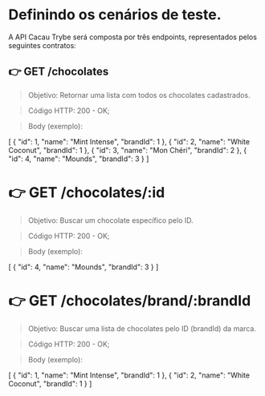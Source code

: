 # Definindo os cenários de teste.

A API Cacau Trybe será composta por três endpoints, representados pelos seguintes contratos:

## 👉 GET /chocolates

> Objetivo: Retornar uma lista com todos os chocolates cadastrados.

> Código HTTP: 200 - OK;

> Body (exemplo):


  [
    { "id": 1, "name": "Mint Intense", "brandId": 1 },
    { "id": 2, "name": "White Coconut", "brandId": 1 },
    { "id": 3, "name": "Mon Chéri", "brandId": 2 },
    { "id": 4, "name": "Mounds", "brandId": 3 }
  ]

# 👉 GET /chocolates/:id

> Objetivo: Buscar um chocolate específico pelo ID.

> Código HTTP: 200 - OK;

> Body (exemplo):

  [
    {
      "id": 4,
      "name": "Mounds",
      "brandId": 3
    }
  ]


# 👉 GET /chocolates/brand/:brandId

> Objetivo: Buscar uma lista de chocolates pelo ID (brandId) da marca.

> Código HTTP: 200 - OK;

> Body (exemplo):

[
  {
      "id": 1,
      "name": "Mint Intense",
      "brandId": 1
  },
  {
      "id": 2,
      "name": "White Coconut",
      "brandId": 1
  }
]

